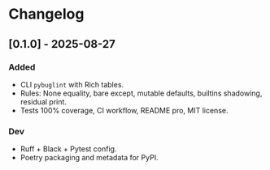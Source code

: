 # Changelog

## [0.1.0] - 2025-08-27
### Added
- CLI `pybuglint` with Rich tables.
- Rules: None equality, bare except, mutable defaults, builtins shadowing, residual print.
- Tests 100% coverage, CI workflow, README pro, MIT license.

### Dev
- Ruff + Black + Pytest config.
- Poetry packaging and metadata for PyPI.
